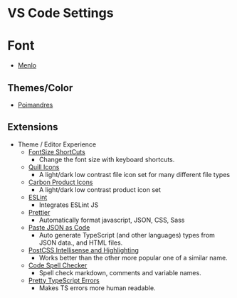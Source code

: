 # VS Code Settings

# Font

* [Menlo](https://en.wikipedia.org/wiki/Menlo_(typeface))


## Themes/Color

* [Poimandres](https://marketplace.visualstudio.com/items?itemName=pmndrs.pmndrs)

## Extensions

* Theme / Editor Experience
    * [FontSize ShortCuts](https://marketplace.visualstudio.com/items?itemName=fosshaas.fontsize-shortcuts)
        * Change the font size with keyboard shortcuts.
    * [Quill Icons](https://marketplace.visualstudio.com/items?itemName=cdonohue.quill-icons)
        * A light/dark low contrast file icon set for many different file types
    * [Carbon Product Icons](https://marketplace.visualstudio.com/items?itemName=antfu.icons-carbon)
        * A light/dark low contrast product icon set
    * [ESLint](https://marketplace.visualstudio.com/items?itemName=dbaeumer.vscode-eslint)
        * Integrates ESLint JS
    * [Prettier](https://marketplace.visualstudio.com/items?itemName=esbenp.prettier-vscode)
        * Automatically format javascript, JSON, CSS, Sass
    * [Paste JSON as Code](https://marketplace.visualstudio.com/items?itemName=quicktype.quicktype)
        * Auto generate TypeScript (and other languages) types from JSON data., and HTML files.
    * [PostCSS Intellisense and Highlighting](https://marketplace.visualstudio.com/items?itemName=vunguyentuan.vscode-postcss)
        * Works better than the other more popular one of a similar name.
    * [Code Spell Checker](https://marketplace.visualstudio.com/items?itemName=streetsidesoftware.code-spell-checker)
        * Spell check markdown, comments and variable names.
    * [Pretty TypeScript Errors](https://marketplace.visualstudio.com/items?itemName=yoavbls.pretty-ts-errors)
        * Makes TS errors more human readable.

